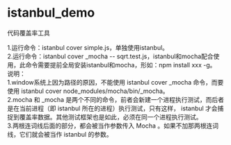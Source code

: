 # istanbul_demo
代码覆盖率工具

1.运行命令：istanbul cover simple.js，单独使用istanbul。   
2.运行命令：istanbul cover _mocha -- sqrt.test.js，istanbul和mocha配合使用，此命令需要提前全局安装istanbul和mocha，形如：npm install xxx -g。  
说明：  
1.window系统上因为路径的原因，不能使用 istanbul cover _mocha 命令，而要使用 istanbul cover node_modules/mocha/bin/_mocha。    
2.mocha 和 _mocha 是两个不同的命令，前者会新建一个进程执行测试，而后者是在当前进程（即 istanbul 所在的进程）执行测试，只有这样， istanbul 才会捕捉到覆盖率数据。其他测试框架也是如此，必须在同一个进程执行测试。    
3.两根连词线后面的部分，都会被当作参数传入 Mocha 。如果不加那两根连词线，它们就会被当作 istanbul 的参数。
